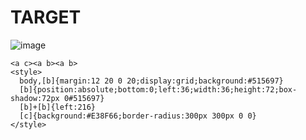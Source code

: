 # TARGET

![image](https://github.com/user-attachments/assets/873a2406-7c21-458f-955e-c92eb958badf)

```
<a c><a b><a b>
<style>
  body,[b]{margin:12 20 0 20;display:grid;background:#515697}
  [b]{position:absolute;bottom:0;left:36;width:36;height:72;box-shadow:72px 0#515697}
  [b]+[b]{left:216}
  [c]{background:#E38F66;border-radius:300px 300px 0 0}
</style>
```

